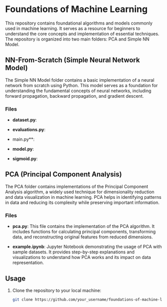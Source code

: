 # Foundations of Machine Learning

This repository contains foundational algorithms and models commonly used in machine learning. It serves as a resource for beginners to understand the core concepts and implementation of essential techniques. The repository is organized into two main folders: PCA and Simple NN Model.


## NN-From-Scratch (Simple Neural Network Model)

The Simple NN Model folder contains a basic implementation of a neural network from scratch using Python. This model serves as a foundation for understanding the fundamental concepts of neural networks, including forward propagation, backward propagation, and gradient descent.

### Files
- **dataset.py**:

- **evaluations.py**:
- main.py**:

- **model.py**:

- **sigmoid.py**:

## PCA (Principal Component Analysis)

The PCA folder contains implementations of the Principal Component Analysis algorithm, a widely used technique for dimensionality reduction and data visualization in machine learning. PCA helps in identifying patterns in data and reducing its complexity while preserving important information.

### Files

- **pca.py**: This file contains the implementation of the PCA algorithm. It includes functions for calculating principal components, transforming data, and reconstructing original features from reduced dimensions.

- **example.ipynb**: Jupyter Notebook demonstrating the usage of PCA with sample datasets. It provides step-by-step explanations and visualizations to understand how PCA works and its impact on data representation.

## Usage

1. Clone the repository to your local machine:

   ```bash
   git clone https://github.com/your_username/foundations-of-machine-learning.git
